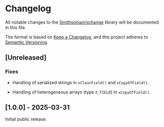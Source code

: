 # Changelog

All notable changes to the [Smithsonian/xchange](https://github.com/Smithsonian/xchange) library will be documented 
in this file.

The format is based on [Keep a Changelog](https://keepachangelog.com/en/1.1.0/), and this project adheres to 
[Semantic Versioning](https://semver.org/spec/v2.0.0.html).


## [Unreleased]

### Fixes

 - Handling of serialized strings in `xClearField()` and `xCopyOfField()`.
 
 - Handling of heterogeneous arrays (type `X_FIELD`) in `xCopyOfField()`.
 

## [1.0.0] - 2025-03-31

Initial public release.

